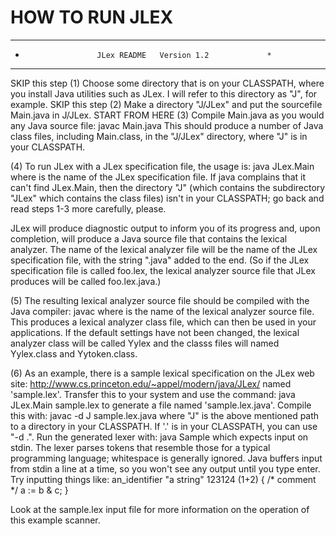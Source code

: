 # HOW TO RUN JLEX
*************************************************************
*                     JLex README   Version 1.2             *
*************************************************************
SKIP this step
(1) Choose some directory that is on your CLASSPATH, where
    you install Java utilities such as JLex.  I will refer
    to this directory as "J", for example.
SKIP this step
(2) Make a directory "J/JLex" and put the sourcefile Main.java
    in J/JLex.
START FROM HERE
(3) Compile Main.java as you would any Java source file:
	javac Main.java
This should produce a number of Java class files, including Main.class,
in the "J/JLex" directory, where "J" is in your CLASSPATH.

(4) To run JLex with a JLex specification file,
the usage is:
	java JLex.Main <filename>
where <filename> is the name of the JLex 
specification file.  If java complains that
it can't find JLex.Main, then the directory
"J" (which contains the subdirectory "JLex"
which contains the class files) isn't in your
CLASSPATH; go back and read steps 1-3 more 
carefully, please.

JLex will produce diagnostic output to inform 
you of its progress and, upon completion, will 
produce a Java source file that contains the 
lexical analyzer.  The name of the lexical 
analyzer file will be the name of the JLex 
specification file, with the string ".java"
added to the end.  (So if the JLex specification
file is called foo.lex, the lexical analyzer source file
that JLex produces will be called foo.lex.java.)

(5) The resulting lexical analyzer source file
should be compiled with the Java compiler:
	javac <filename>
where <filename> is the name of the lexical analyzer
source file. This produces a lexical analyzer class file, 
which can then be used in your applications.
If the default settings have not been changed,
the lexical analyzer class will be called Yylex
and the classs files will named Yylex.class and Yytoken.class.

(6) As an example, there is a sample lexical specification
on the JLex web site:
  http://www.cs.princeton.edu/~appel/modern/java/JLex/
named 'sample.lex'.  Transfer this to your system and use
the command:
  java JLex.Main sample.lex
to generate a file named 'sample.lex.java'. Compile this
with:
  javac -d J sample.lex.java
where "J" is the above mentioned path to a directory in
your CLASSPATH.  If '.' is in your CLASSPATH, you can
use "-d .".  Run the generated lexer with:
  java Sample
which expects input on stdin.  The lexer parses tokens
that resemble those for a typical programming language;
whitespace is generally ignored.  Java buffers input from
stdin a line at a time, so you won't see any output until
you type enter. Try inputting things like:
 an_identifier
 "a string"
 123124
 (1+2)
 { /* comment */ a := b & c; }

Look at the sample.lex input file for more information on
the operation of this example scanner.
